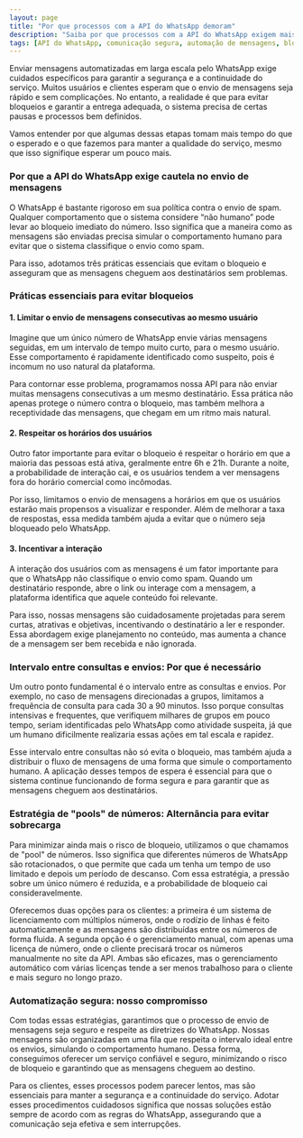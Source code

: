 ```yaml
---
layout: page  
title: "Por que processos com a API do WhatsApp demoram"  
description: "Saiba por que processos com a API do WhatsApp exigem mais tempo e como estratégias específicas evitam bloqueios e garantem uma comunicação segura."  
tags: [API do WhatsApp, comunicação segura, automação de mensagens, bloqueio de spam, envio automatizado WhatsApp, mensagens em massa, chatbot WhatsApp, tempo de resposta, prevenção de bloqueio, estratégias WhatsApp]  
---
```


Enviar mensagens automatizadas em larga escala pelo WhatsApp exige cuidados específicos para garantir a segurança e a continuidade do serviço. Muitos usuários e clientes esperam que o envio de mensagens seja rápido e sem complicações. No entanto, a realidade é que para evitar bloqueios e garantir a entrega adequada, o sistema precisa de certas pausas e processos bem definidos. 

Vamos entender por que algumas dessas etapas tomam mais tempo do que o esperado e o que fazemos para manter a qualidade do serviço, mesmo que isso signifique esperar um pouco mais.


### Por que a API do WhatsApp exige cautela no envio de mensagens

O WhatsApp é bastante rigoroso em sua política contra o envio de spam. Qualquer comportamento que o sistema considere “não humano” pode levar ao bloqueio imediato do número. Isso significa que a maneira como as mensagens são enviadas precisa simular o comportamento humano para evitar que o sistema classifique o envio como spam. 

Para isso, adotamos três práticas essenciais que evitam o bloqueio e asseguram que as mensagens cheguem aos destinatários sem problemas.

### Práticas essenciais para evitar bloqueios

#### 1. Limitar o envio de mensagens consecutivas ao mesmo usuário

Imagine que um único número de WhatsApp envie várias mensagens seguidas, em um intervalo de tempo muito curto, para o mesmo usuário. Esse comportamento é rapidamente identificado como suspeito, pois é incomum no uso natural da plataforma. 

Para contornar esse problema, programamos nossa API para não enviar muitas mensagens consecutivas a um mesmo destinatário. Essa prática não apenas protege o número contra o bloqueio, mas também melhora a receptividade das mensagens, que chegam em um ritmo mais natural.

#### 2. Respeitar os horários dos usuários

Outro fator importante para evitar o bloqueio é respeitar o horário em que a maioria das pessoas está ativa, geralmente entre 6h e 21h. Durante a noite, a probabilidade de interação cai, e os usuários tendem a ver mensagens fora do horário comercial como incômodas.

Por isso, limitamos o envio de mensagens a horários em que os usuários estarão mais propensos a visualizar e responder. Além de melhorar a taxa de respostas, essa medida também ajuda a evitar que o número seja bloqueado pelo WhatsApp.

#### 3. Incentivar a interação

A interação dos usuários com as mensagens é um fator importante para que o WhatsApp não classifique o envio como spam. Quando um destinatário responde, abre o link ou interage com a mensagem, a plataforma identifica que aquele conteúdo foi relevante. 

Para isso, nossas mensagens são cuidadosamente projetadas para serem curtas, atrativas e objetivas, incentivando o destinatário a ler e responder. Essa abordagem exige planejamento no conteúdo, mas aumenta a chance de a mensagem ser bem recebida e não ignorada.

### Intervalo entre consultas e envios: Por que é necessário

Um outro ponto fundamental é o intervalo entre as consultas e envios. Por exemplo, no caso de mensagens direcionadas a grupos, limitamos a frequência de consulta para cada 30 a 90 minutos. Isso porque consultas intensivas e frequentes, que verifiquem milhares de grupos em pouco tempo, seriam identificadas pelo WhatsApp como atividade suspeita, já que um humano dificilmente realizaria essas ações em tal escala e rapidez.

Esse intervalo entre consultas não só evita o bloqueio, mas também ajuda a distribuir o fluxo de mensagens de uma forma que simule o comportamento humano. A aplicação desses tempos de espera é essencial para que o sistema continue funcionando de forma segura e para garantir que as mensagens cheguem aos destinatários.

### Estratégia de "pools" de números: Alternância para evitar sobrecarga

Para minimizar ainda mais o risco de bloqueio, utilizamos o que chamamos de "pool" de números. Isso significa que diferentes números de WhatsApp são rotacionados, o que permite que cada um tenha um tempo de uso limitado e depois um período de descanso. Com essa estratégia, a pressão sobre um único número é reduzida, e a probabilidade de bloqueio cai consideravelmente.

Oferecemos duas opções para os clientes: a primeira é um sistema de licenciamento com múltiplos números, onde o rodízio de linhas é feito automaticamente e as mensagens são distribuídas entre os números de forma fluida. A segunda opção é o gerenciamento manual, com apenas uma licença de número, onde o cliente precisará trocar os números manualmente no site da API. Ambas são eficazes, mas o gerenciamento automático com várias licenças tende a ser menos trabalhoso para o cliente e mais seguro no longo prazo.

### Automatização segura: nosso compromisso

Com todas essas estratégias, garantimos que o processo de envio de mensagens seja seguro e respeite as diretrizes do WhatsApp. Nossas mensagens são organizadas em uma fila que respeita o intervalo ideal entre os envios, simulando o comportamento humano. Dessa forma, conseguimos oferecer um serviço confiável e seguro, minimizando o risco de bloqueio e garantindo que as mensagens cheguem ao destino.

Para os clientes, esses processos podem parecer lentos, mas são essenciais para manter a segurança e a continuidade do serviço. Adotar esses procedimentos cuidadosos significa que nossas soluções estão sempre de acordo com as regras do WhatsApp, assegurando que a comunicação seja efetiva e sem interrupções.
